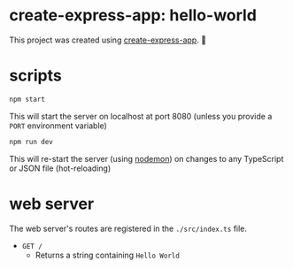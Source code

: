 # create-express-app: hello-world
This project was created using [create-express-app](https://github.com/Walrussuit101/create-express-app). :rocket:
# scripts
```sh
npm start
```
This will start the server on localhost at port 8080 (unless you provide a `PORT` environment variable)
```sh
npm run dev
```
This will re-start the server (using [nodemon](https://nodemon.io/)) on changes to any TypeScript or JSON file (hot-reloading)
# web server
The web server's routes are registered in the `./src/index.ts` file. 
- `GET /`
  - Returns a string containing `Hello World`
